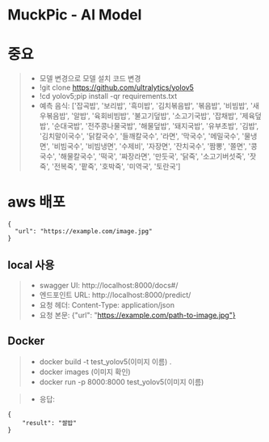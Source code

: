 # MuckPic - AI Model
# 중요
> - 모델 변경으로 모델 설치 코드 변경
> - !git clone https://github.com/ultralytics/yolov5
> - !cd yolov5;pip install -qr requirements.txt
> - 예측 음식: ['잡곡밥', '보리밥', '흑미밥', '김치볶음밥', '볶음밥', '비빔밥', '새우볶음밥', '알밥', '육회비빔밥', '불고기덮밥', '소고기국밥', '잡채밥', '제육덮밥', '순대국밥', '전주콩나물국밥', '해물덮밥', '돼지국밥', '유부초밥', '김밥', '김치말이국수', '닭칼국수', '들깨칼국수', '라면', '막국수', '메밀국수', '물냉면', '비빔국수', '비빔냉면', '수제비', '자장면', '잔치국수', '짬뽕', '쫄면', '콩국수', '해물칼국수', '떡국', '짜장라면', '만둣국', '닭죽', '소고기버섯죽', '잣죽', '전복죽', '팥죽', '호박죽', '미역국', '토란국']
# aws 배포
```
{
  "url": "https://example.com/image.jpg"
}
```

## local 사용
> - swagger UI: http://localhost:8000/docs#/
> - 엔드포인트 URL: http://localhost:8000/predict/
> - 요청 헤더: Content-Type: application/json
> - 요청 본문: {"url": "https://example.com/path-to-image.jpg"}

## Docker
> - docker build -t test_yolov5(이미지 이름) .
> - docker images (이미지 확인)
> - docker run -p 8000:8000 test_yolov5(이미지 이름)

> - 응답:
```
{
    "result": "쌀밥"
}
```
